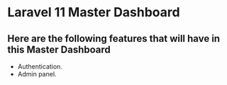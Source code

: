 # Laravel 11 Master Dashboard

## Here are the following features that will have in this Master Dashboard

- Authentication.
- Admin panel.
